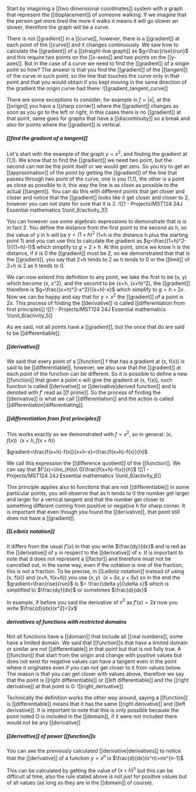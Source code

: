
Start by imagining a [[two dimensional coordinates]] system with a graph that represent the [[displacement]] of someone walking. If we imagine that the person get more tired the more it walks it means it will go slower an slower, therefore the graph will be a curve.

There is not [[gradient]] in a [[curve]], however, there is a [[gradient]] at each point of the [[curve]] and it changes continuously.
We saw how to calculate the [[gradient]] of a [[straight-line graph]] as $g=\frac{rise}{run}$  and this require two points on the [[x-axes]] and two points on the [[y-axes]]. But in the case of a curve we need to find the [[gradient]] of a single point so how? The answer is that you find the [[gradient]] of the [[tangent]] of the curve in such point, so the line that touches the curve only in that point and that you would obtain if you kept moving in the same direction of the gradient the origin curve had there:
![[gradient_tangent_curve]]

There are some exceptions to consider, for example in $f=|x|$, at the [[origin]] you have a [[sharp corner]] where the [[gradient]] changes as soon as you go to the left or right, in this cases there is no [[gradient]] at that point, same goes for graphs that have a [[discontinuity]] so a break and also for points where the [[gradient]] is vertical.

##### [[find the gradient of a tangent]]

Let's start with the example of the graph $y=x^2$, and finding the gradient at (1,1). We know that to find the [[gradient]] we need two point, but the second can not be the point itself or we would get zero.
So you try to get an [[approximation]] of the point by getting the [[gradient]] of the line that passes through two point of the curve, one is you (1,1), the other is a point as close as possible to it, this way the line is as close as possible to the actual [[tangent]].
You can do this with different points that get closer and closer and notice that the [[gradient]] looks like it get closer and closer to 2, however you can not state for sure that it is 2.
![[1 - Projects/MST124 24J Essential mathematics 1/unit_6/activity_3]]

You can however use some algebraic expressions to demonstrate that is is in fact 2. You define the distance from the first point to the second as h, so the value of y in h will be $y=(1+h)^2$ (1+h is the distance h plus the starting point 1) and you can use this to calculate the gradient as $g=\frac{(1+h)^2-1}{(1+h)-1}$ which simplify to $g=2+h$.
At this point, since we know h is the distance, if it is 0 the [[gradient]] must be 2, so we demonstrated that that is the [[gradient]], you say that 2+h tends to 2 as h tends to 0 or the [[limit]] of 2+h is 2 as h tends to 0.

We can now extend this definition to any point, we take the first to be (x, y) which become (x, x^2), and the second to be (x+h, (x+h)^2), the [[gradient]] therefore is $g=\frac{(x+h)^2-x^2}{(x+h)-x}$ which simplify to $g=h+2x$ . Now we can be happy and say that for $y=x^2$ the [[gradient]] of a point is $2x$. This process of finding the [[derivative]] is called [[differentiation from first principles]]
![[1 - Projects/MST124 24J Essential mathematics 1/unit_6/activity_5]]

As we said, not all points have a [[gradient]], but the once that do are said to be [[differentiable]].

##### [[derivative]]

We said that every point of a [[function]] f that has a gradient at (x, f(x)) is said to be [[differentiable]], however, we also sow that the [[gradient]] at each point of the function can be different. So it is possible to define a new [[function]] that given a point x will give the gradient at (x, f(x)), such function is called [[derivative]] or [[derivative|derived function]] and is denoted with $f'$ read as [[f prime]].
So the process of finding the [[derivative]] is what we call [[differentiation]] and the action is called [[differentiation|differentiating]]. 

##### [[differentiation from first principles]]

This works exactly as we demonstrated with $f=x^2$, so in general:
$(x, f(x))\ \ (x+h, f(x+h))$

$gradient=\frac{f(x+h)-f(x)}{x+h-x}=\frac{f(x+h)-f(x)}{h}$

We call this expression the [[difference quotient]] of the [[function]].
We can say that $f'(x)=\lim_{h\to\ 0}\frac{f(x+h)-f(x)}{h}$
![[1 - Projects/MST124 24J Essential mathematics 1/unit_6/activity_6]]

This principle applies also to functions that are not [[differentiable]] in some particular points, you will observe that as h tends to 0 the number get larger and larger for a vertical tangent and that the number get closer to something different coming from positive or negative h for sharp corner.
It is important that even though you found the [[derivative]], that point still does not have a [[gradient]].

##### [[Leibniz notation]]

It differs from the usual $f'(x)$ in that you write $\frac{dy}{dx}$ and is red as the [[derivative]] of y in respect to the [[derivative]] of x.
It is important to note that d does not represent a [[factor]] and therefore must not be cancelled out, in the same way, even if the notation is one of the fraction, this is not a fraction.
To be precise, in [[Leibniz notation]] instead of using (x, f(x)) and (x+h, f(x+h)) you use $(x,y)\ \ (x+\delta x, y+\delta y)$ so in the end the $gradient=\frac{rise}{run}$ is $= \frac{\delta y}{\delta x}$ which is simplified to $\frac{dy}{dx}$ or sometimes $\frac{d}{dx}$

In example, if before you said the derivative of $x^2$ as $f'(x)=2x$ now you write $\frac{d}{dx}(x^2)=2x$

##### derivatives of functions with restricted domains

Not all functions have a [[domain]] that include all [[real numbers]], some have a limited domain. We said that [[function]]s that have a limited domain or similar are not [[differentiable]] in that point but that is not fully true.
A [[function]] that start from the origin and change with positive values but does not exist for negative values can have a tangent even in the point where it originates even if you can not get closer to it from values below. The reason is that you can get closer with values above, therefore we say that the point is [[right differentiable]] or [[left differentiable]] and the [[right derivative]] at that point is 0: 
![[right_derivative]]

Technically the definition works the other way around, saying a [[function]] is [[differentiable]] means that it has the same [[right derivative]] and [[left derivative]].
It is important to note that this is only possible because the point noted O is included in the [[domain]], if it were not included there would not be any [[derivative]]

##### [[derivative]] of power [[function]]s

You can see the previously calculated [[derivative|derivatives]] to notice that the [[derivative]] of a function $y=x^n$ is $\frac{d}{dx}(x^n)=nx^{n-1}$

This can be calculated by getting the value of $(x+h)^n$ but this can be difficult at time, also the rule stated above is not just for positive values but of all values (as long as they are in the [[domain]] of course).

